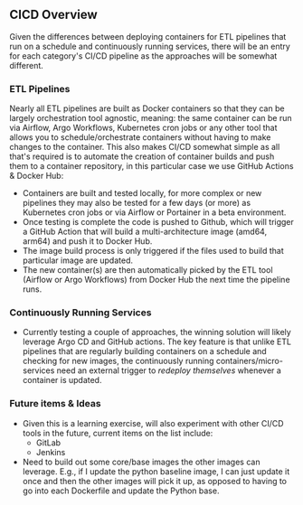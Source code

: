 ## CICD Overview

Given the differences between deploying containers for ETL pipelines that run on a schedule and continuously running services, there will be an entry for each category's CI/CD pipeline as the approaches will be somewhat different. 


### ETL Pipelines

Nearly all ETL pipelines are built as Docker containers so that they can be largely orchestration tool agnostic, meaning: the same container can be run via Airflow, Argo Workflows, Kubernetes cron jobs or any other tool that allows you to schedule/orchestrate containers without having to make changes to the container. This also makes CI/CD somewhat simple as all that's required is to automate the creation of container builds and push them to a container repository, in this particular case we use GitHub Actions & Docker Hub:

* Containers are built and tested locally, for more complex or new pipelines they may also be tested for a few days (or more) as Kubernetes cron jobs or via Airflow or Portainer in a beta environment. 
* Once testing is complete the code is pushed to Github, which will trigger a GitHub Action that will build a multi-architecture image (amd64, arm64) and push it to Docker Hub. 
* The image build process is only triggered if the files used to build that particular image are updated.
* The new container(s) are then automatically picked by the ETL tool (Airflow or Argo Workflows) from Docker Hub the next time the pipeline runs. 


### Continuously Running Services 

* Currently testing a couple of approaches, the winning solution will likely leverage Argo CD and GitHub actions. The key feature is that unlike ETL pipelines that are regularly building containers on a schedule and checking for new images, the continuously running containers/micro-services need an external trigger to *redeploy themselves* whenever a container is updated.  


### Future items & Ideas

* Given this is a learning exercise, will also experiment with other CI/CD tools in the future, current items on the list include:
    * GitLab
    * Jenkins
* Need to build out some core/base images the other images can leverage. E.g., if I update the python baseline image, I can just update it once and then the other images will pick it up, as opposed to having to go into each Dockerfile and update the Python base. 